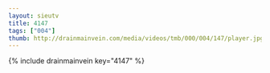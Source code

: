 ```yaml
--- 
layout: sieutv
title: 4147
tags: ["004"]
thumb: http://drainmainvein.com/media/videos/tmb/000/004/147/player.jpg
---
```

{% include drainmainvein key="4147" %} 
